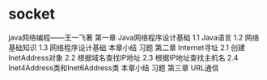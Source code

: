 # socket
java网络编程——王一飞著
第一章 Java网络程序设计基础
  1.1 Java语言
  1.2 网络基础知识
  1.3 网络程序设计基础
  本章小结
  习题
第二章 Internet寻址
  2.1 创建InetAddress对象
  2.2 根据域名查找IP地址
  2.3 根据IP地址查找主机名
  2.4 Inet4Address类和Inet6Address类
  本章小结
  习题
第三章 URL通信
